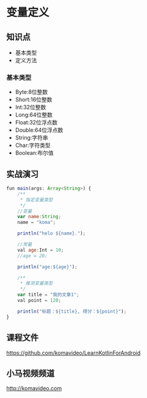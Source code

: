变量定义
=======

## 知识点

* 基本类型
* 定义方法

### 基本类型

* Byte:8位整数
* Short:16位整数
* Int:32位整数
* Long:64位整数
* Float:32位浮点数
* Double:64位浮点数
* String:字符串
* Char:字符类型
* Boolean:布尔值

## 实战演习

~~~js
fun main(args: Array<String>) {
    /**
     * 指定变量类型
     */
    //变量
    var name:String;
    name = "koma";

    println("helo ${name}.");

    //常量
    val age:Int = 10;
    //age = 20;

    println("age:${age}");

    /**
     * 推测变量类型
     */
    var title = "我的文章1";
    val point = 120;

    println("标题：${title}, 得分：${point}");
}
~~~

## 课程文件

https://github.com/komavideo/LearnKotlinForAndroid

## 小马视频频道

http://komavideo.com
